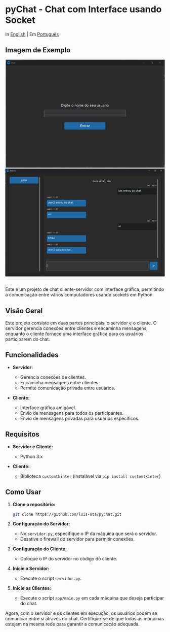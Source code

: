 # pyChat - Chat com Interface usando Socket

In [English](README.md) | Em [Português](README_PTBR.md)

## Imagem de Exemplo

![img](entrar.png) ![img](chat.png)

##

Este é um projeto de chat cliente-servidor com interface gráfica, permitindo a comunicação entre vários computadores usando sockets em Python.

## Visão Geral

Este projeto consiste em duas partes principais: o servidor e o cliente. O servidor gerencia conexões entre clientes e encaminha mensagens, enquanto o cliente fornece uma interface gráfica para os usuários participarem do chat.

## Funcionalidades

- **Servidor:**
  - Gerencia conexões de clientes.
  - Encaminha mensagens entre clientes.
  - Permite comunicação privada entre usuários.

- **Cliente:**
  - Interface gráfica amigável.
  - Envio de mensagens para todos os participantes.
  - Envio de mensagens privadas para usuários específicos.

## Requisitos

- **Servidor e Cliente:**
  - Python 3.x

- **Cliente:**
  - Biblioteca `customtkinter` (instalável via `pip install customtkinter`)

## Como Usar

1. **Clone o repositório:**

   ```bash
   git clone https://github.com/luis-ota/pyChat.git

   ```

2. **Configuração do Servidor:**
   - No  `servidor.py`, especifique o IP da máquina que será o servidor.
   - Desative o firewall do servidor para permitir conexões.

3. **Configuração do Cliente:**
   - Coloque o IP do servidor no código do cliente.

4. **Inicie o Servidor:**
   - Execute o script `servidor.py`.

5. **Inicie os Clientes:**
   - Execute o script `app/main.py` em cada máquina que deseja participar do chat.

Agora, com o servidor e os clientes em execução, os usuários podem se comunicar entre si através do chat. Certifique-se de que todas as máquinas estejam na mesma rede para garantir a comunicação adequada.
  
